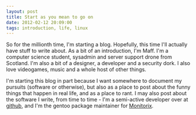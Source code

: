 ```yaml
---
layout: post
title: Start as you mean to go on
date: 2012-02-12 20:09:00
tags: introduction, life, linux
---
```


So for the millionth time, I'm starting a blog. Hopefully, this time I'll actually have stuff to write about. As a bit of an introduction, I'm Maff. I'm a computer science student, sysadmin and server support drone from Scotland. I'm also a bit of a designer, a developer and a security dork. I also love videogames, music and a whole host of other things.

I'm starting this blog in part because I want somewhere to document my pursuits (software or otherwise), but also as a place to post about the funny things that happen in real life, and as a place to rant. I may also post about the software I write, from time to time - I'm a semi-active developer over at [github][1], and I'm the gentoo package maintainer for [Monitorix][2].

[1]: http://github.com/maffc/
[2]: http://monitorix.org
